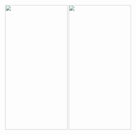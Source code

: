 
<img src="https://github.com/senaerdem/Movie-Searcher-App/assets/98752496/84f0510d-6a61-4015-b293-d2d440bee2a1" width="200" height="400" />
<img src="https://github.com/senaerdem/Movie-Searcher-App/assets/98752496/8075e64f-cc4d-4403-91b3-a1b608354781" width="200" height="400" />
